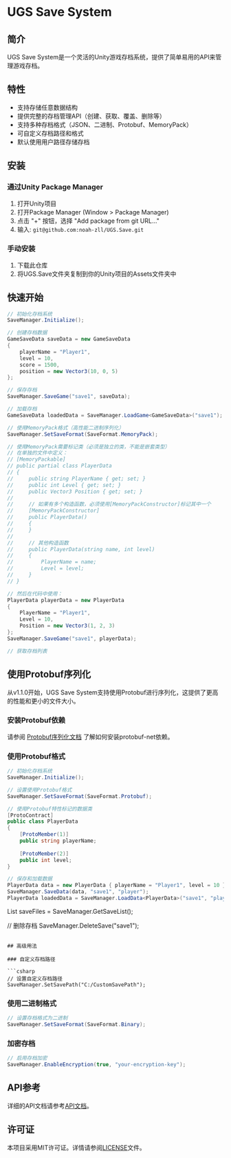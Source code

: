 # UGS Save System

## 简介

UGS Save System是一个灵活的Unity游戏存档系统，提供了简单易用的API来管理游戏存档。

## 特性

- 支持存储任意数据结构
- 提供完整的存档管理API（创建、获取、覆盖、删除等）
- 支持多种存档格式（JSON、二进制、Protobuf、MemoryPack）
- 可自定义存档路径和格式
- 默认使用用户路径存储存档

## 安装

### 通过Unity Package Manager

1. 打开Unity项目
2. 打开Package Manager (Window > Package Manager)
3. 点击 "+" 按钮，选择 "Add package from git URL..."
4. 输入: `git@github.com:noah-zll/UGS.Save.git`

### 手动安装

1. 下载此仓库
2. 将UGS.Save文件夹复制到你的Unity项目的Assets文件夹中

## 快速开始

```csharp
// 初始化存档系统
SaveManager.Initialize();

// 创建存档数据
GameSaveData saveData = new GameSaveData
{
    playerName = "Player1",
    level = 10,
    score = 1500,
    position = new Vector3(10, 0, 5)
};

// 保存存档
SaveManager.SaveGame("save1", saveData);

// 加载存档
GameSaveData loadedData = SaveManager.LoadGame<GameSaveData>("save1");

// 使用MemoryPack格式（高性能二进制序列化）
SaveManager.SetSaveFormat(SaveFormat.MemoryPack);

// 使用MemoryPack需要标记类（必须是独立的类，不能是嵌套类型）
// 在单独的文件中定义：
// [MemoryPackable]
// public partial class PlayerData
// {
//     public string PlayerName { get; set; }
//     public int Level { get; set; }
//     public Vector3 Position { get; set; }
//     
//     // 如果有多个构造函数，必须使用[MemoryPackConstructor]标记其中一个
//     [MemoryPackConstructor]
//     public PlayerData()
//     {
//     }
//     
//     // 其他构造函数
//     public PlayerData(string name, int level)
//     {
//         PlayerName = name;
//         Level = level;
//     }
// }

// 然后在代码中使用：
PlayerData playerData = new PlayerData
{
    PlayerName = "Player1",
    Level = 10,
    Position = new Vector3(1, 2, 3)
};
SaveManager.SaveGame("save1", playerData);

// 获取存档列表
```

## 使用Protobuf序列化

从v1.1.0开始，UGS Save System支持使用Protobuf进行序列化，这提供了更高的性能和更小的文件大小。

### 安装Protobuf依赖

请参阅 [Protobuf序列化文档](./Documentation/ProtobufSerialization.md) 了解如何安装protobuf-net依赖。

### 使用Protobuf格式

```csharp
// 初始化存档系统
SaveManager.Initialize();

// 设置使用Protobuf格式
SaveManager.SetSaveFormat(SaveFormat.Protobuf);

// 使用Protobuf特性标记的数据类
[ProtoContract]
public class PlayerData
{
    [ProtoMember(1)]
    public string playerName;
    
    [ProtoMember(2)]
    public int level;
}

// 保存和加载数据
PlayerData data = new PlayerData { playerName = "Player1", level = 10 };
SaveManager.SaveData(data, "save1", "player");
PlayerData loadedData = SaveManager.LoadData<PlayerData>("save1", "player");
```
List<string> saveFiles = SaveManager.GetSaveList();

// 删除存档
SaveManager.DeleteSave("save1");
```

## 高级用法

### 自定义存档路径

```csharp
// 设置自定义存档路径
SaveManager.SetSavePath("C:/CustomSavePath");
```

### 使用二进制格式

```csharp
// 设置存档格式为二进制
SaveManager.SetSaveFormat(SaveFormat.Binary);
```

### 加密存档

```csharp
// 启用存档加密
SaveManager.EnableEncryption(true, "your-encryption-key");
```

## API参考

详细的API文档请参考[API文档](Documentation/API.md)。

## 许可证

本项目采用MIT许可证。详情请参阅[LICENSE](LICENSE)文件。

